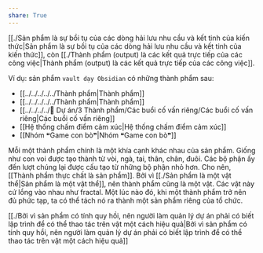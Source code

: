 ```yaml
---
share: True
---
```

[[./Sản phẩm là sự bồi tụ của các dòng hải lưu nhu cầu và kết tinh của kiến thức|Sản phẩm là sự bồi tụ của các dòng hải lưu nhu cầu và kết tinh của kiến thức]], còn [[./Thành phẩm (output) là các kết quả trực tiếp của các công việc|Thành phẩm (output) là các kết quả trực tiếp của các công việc]]. 

Ví dụ: sản phẩm `vault dạy Obsidian` có những thành phẩm sau:
- [[../../../../../Thành phẩm|Thành phẩm]]
- [[../../../../../Thành phẩm|Thành phẩm]]
- [[../../../../📐 Dự án/3 Thành phẩm/Các buổi cố vấn riêng/Các buổi cố vấn riêng|Các buổi cố vấn riêng]]
- [[Hệ thống chấm điểm cảm xúc|Hệ thống chấm điểm cảm xúc]]
- [[Nhóm ❝Game con bò❞|Nhóm ❝Game con bò❞]]


Mỗi một thành phẩm chính là một khía cạnh khác nhau của sản phẩm. Giống như con voi được tạo thành từ vòi, ngà, tai, thân, chân, đuôi. Các bộ phận ấy đến lượt chúng lại được cấu tạo từ những bộ phận nhỏ hơn. Cho nên, [[Thành phẩm thực chất là sản phẩm]]. Bởi vì [[./Sản phẩm là một vật thể|Sản phẩm là một vật thể]], nên thành phẩm cũng là một vật. Các vật này cứ lồng vào nhau như fractal. Một lúc nào đó, khi một thành phẩm trở nên đủ phức tạp, ta có thể tách nó ra thành một sản phẩm riêng của tổ chức.

[[./Bởi vì sản phẩm có tính quy hồi, nên người làm quản lý dự án phải có biết lập trình để có thể thao tác trên vật một cách hiệu quả|Bởi vì sản phẩm có tính quy hồi, nên người làm quản lý dự án phải có biết lập trình để có thể thao tác trên vật một cách hiệu quả]] 
